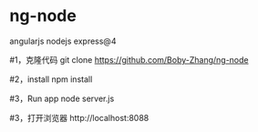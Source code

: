 # ng-node
angularjs nodejs express@4

#1，克隆代码
  git clone https://github.com/Boby-Zhang/ng-node

#2，install
 npm install


#3，Run app
  node server.js

#3，打开浏览器
 http://localhost:8088
